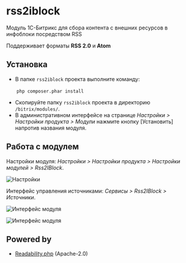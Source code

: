# rss2iblock
Модуль 1С-Битрикс для сбора контента с внешних ресурсов в инфоблоки посредством RSS

Поддерживает форматы **RSS 2.0** и **Atom**

## Установка
* В папке `rss2iblock` проекта выполните команду:

&nbsp;&nbsp;&nbsp;&nbsp;&nbsp;&nbsp;&nbsp;`php composer.phar install`

* Скопируйте папку `rss2iblock` проекта в директорию `/bitrix/modules/`.
* В административном интерфейсе на странице _Настройки > Настройки продукта > Модули_ нажмите кнопку [Установить] напротив названия модуля.

## Работа с модулем
Настройки модуля: _Настройки > Настройки продукта > Настройки модулей > Rss2IBlock_.

![Настройки](http://static.arfeo.net/rss2iblock/settings.png "Настройки модуля")

Интерфейс управления источниками: _Сервисы > Rss2IBlock > Источники_.

![Интерфейс модуля](http://static.arfeo.net/rss2iblock/sources.png "Список источников")

![Интерфейс модуля](http://static.arfeo.net/rss2iblock/add_source.png "Добавление нового источника")

## Powered by

* [Readability.php](https://github.com/andreskrey/readability.php) (Apache-2.0)
